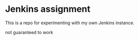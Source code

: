 # Jenkins assignment

This is a repo for experimenting with my own Jenkins instance.

not guaranteed to work
